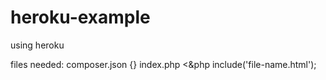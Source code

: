 # heroku-example
using heroku

files needed:
	composer.json
		{}
	index.php
		<&php include('file-name.html');
